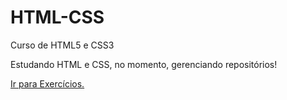 # HTML-CSS
 Curso de HTML5 e CSS3
 
 Estudando HTML e CSS, no momento, gerenciando repositórios!

<a href="https://nikollllllas.github.io/HTML-CSS/Exercicios/ex018/index.html">Ir para Exercícios.</a>
